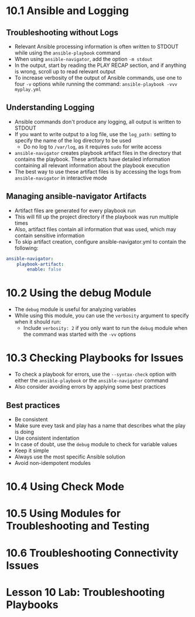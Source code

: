# 10.1 Ansible and Logging
## Troubleshooting without Logs
- Relevant Ansible processing information is often written to STDOUT while using the `ansible-playbook` command
- When using `ansible-navigator`, add the option `-m stdout`
- In the output, start by reading the PLAY RECAP section, and if anything is wrong, scroll up to read relevant output
- To increase verbosity of the output of Ansible commands, use one to four `-v` options while running the command: `ansible-playbook -vvv myplay.yml` 

## Understanding Logging
- Ansible commands don't produce any logging, all output is written to STDOUT
- If you want to write output to a log file, use the `log_path:` setting to specify the name of the log directory to be used
  - Do no log to `/var/log`, as it requires `sudo` for write access
- `ansible-navigator` creates playbook artifact files in the directory that contains the playbook. These artifacts have detailed information containing all relevant information about the playbook execution
- The best way to use these artifact files is by accessing the logs from `ansible-navigator` in interactive mode

## Managing ansible-navigator Artifacts
- Artifact files are generated for every playbook run
- This will fill up the project directory if the playbook was run multiple times
- Also, artifact files contain all information that was used, which may contain sensitive information
- To skip artifact creation, configure ansible-navigator.yml to contain the following:

```yml
ansible-navigator:
    playbook-artifact:
        enable: false
```

# 10.2 Using the debug Module
- The `debug` module is useful for analyzing variables
- While using this module, you can use the `verbosity` argument to specify when it should run:
  - Include `verbosity: 2` if you only want to run the `debug` module when the command was started with the `-vv` options

# 10.3 Checking Playbooks for Issues
- To check a playbook for errors, use the `--syntax-check` option with either the `ansible-playbook` or the `ansible-navigator` command
- Also consider avoiding errors by applying some best practices

## Best practices
- Be consistent
- Make sure evey task and play has a name that describes what the play is doing
- Use consistent indentation
- In case of doubt, use the `debug` module to check for variable values
- Keep it simple
- Always use the most specific Ansible solution
- Avoid non-idempotent modules

# 10.4 Using Check Mode
# 10.5 Using Modules for Troubleshooting and Testing
# 10.6 Troubleshooting Connectivity Issues
# Lesson 10 Lab: Troubleshooting Playbooks